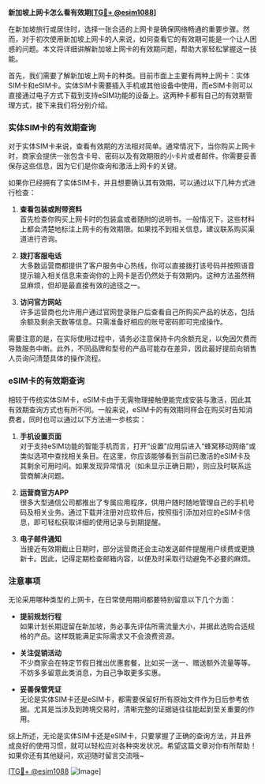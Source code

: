 **新加坡上网卡怎么看有效期[[TG💪+ @esim1088](https://t.me/s/esim1088)]**

在新加坡旅行或居住时，选择一张合适的上网卡是确保网络畅通的重要步骤。然而，对于初次使用新加坡上网卡的人来说，如何查看它的有效期可能是一个让人困惑的问题。本文将详细讲解新加坡上网卡的有效期问题，帮助大家轻松掌握这一技能。

首先，我们需要了解新加坡上网卡的种类。目前市面上主要有两种上网卡：实体SIM卡和eSIM卡。实体SIM卡需要插入手机或其他设备中使用，而eSIM卡则可以直接通过电子方式下载到支持eSIM功能的设备上。这两种卡都有自己的有效期管理方式，接下来我们将分别介绍。

### 实体SIM卡的有效期查询

对于实体SIM卡来说，查看有效期的方法相对简单。通常情况下，当你购买上网卡时，商家会提供一张包含卡号、密码以及有效期限的小卡片或者邮件。你需要妥善保存这些信息，因为它们是你查询和激活上网卡的关键。

如果你已经拥有了实体SIM卡，并且想要确认其有效期，可以通过以下几种方式进行检查：

1. **查看包装或附带资料**  
   首先检查你购买上网卡时的包装盒或者随附的说明书。一般情况下，这些材料上都会清楚地标注上网卡的有效期限。如果找不到相关信息，建议联系购买渠道进行咨询。

2. **拨打客服电话**  
   大多数运营商都提供了客户服务中心热线，你可以直接拨打该号码并按照语音提示输入相关信息来查询你的上网卡是否仍然处于有效期内。这种方法虽然稍显麻烦，但却是最直接有效的途径之一。

3. **访问官方网站**  
   许多运营商也允许用户通过官网登录账户后查看自己所购买产品的状态，包括余额及剩余天数等信息。只需准备好相应的账号密码即可完成操作。

需要注意的是，在实际使用过程中，请务必注意保持卡内余额充足，以免因欠费而导致服务中断。此外，不同品牌和型号的产品可能存在差异，因此最好提前向销售人员询问清楚具体的操作流程。

### eSIM卡的有效期查询

相较于传统实体SIM卡，eSIM卡由于无需物理接触便能完成安装与激活，因此其有效期查询方式也有所不同。一般来说，eSIM卡的有效期同样会在购买时告知消费者，同时也可以通过以下方法进一步核实：

1. **手机设置页面**  
   对于支持eSIM功能的智能手机而言，打开“设置”应用后进入“蜂窝移动网络”或类似选项中查找相关条目。在这里，你应该能够看到当前已激活的eSIM卡及其剩余可用时间。如果发现异常情况（如未显示正确日期），则应及时联系运营商解决问题。

2. **运营商官方APP**  
   很多大型通信公司都推出了专属应用程序，供用户随时随地管理自己的手机号码及相关业务。通过下载并注册对应软件后，按照指引添加对应的eSIM卡信息，即可轻松获取详细的使用记录与到期提醒。

3. **电子邮件通知**  
   当接近有效期截止日期时，部分运营商还会主动发送邮件提醒用户续费或更换新卡。因此，记得定期检查邮箱内容，以便及时采取行动避免不必要的麻烦。

### 注意事项

无论采用哪种类型的上网卡，在日常使用期间都要特别留意以下几个方面：

- **提前规划行程**  
  如果计划长期逗留在新加坡，务必事先评估所需流量大小，并据此选购合适规格的产品。这样既能满足实际需求又不会浪费资源。
  
- **关注促销活动**  
  不少商家会在特定节假日推出优惠套餐，比如买一送一、赠送额外流量等等。不妨多多留意此类消息，为自己争取更多实惠。

- **妥善保管凭证**  
  无论是实体SIM卡还是eSIM卡，都需要保留好所有原始文件作为日后参考依据。尤其是当涉及到跨境交易时，清晰完整的证据链往往能起到至关重要的作用。

综上所述，无论是实体SIM卡还是eSIM卡，只要掌握了正确的查询方法，并且养成良好的使用习惯，就可以轻松应对各种突发状况。希望这篇文章对你有所帮助！如果你还有其他疑问，欢迎随时留言交流哦~

[[TG💪+ @esim1088](https://t.me/s/esim1088) ![Image](https://i.postimg.cc/4NQfJmqS/Snipaste-2025-05-13-00-14-12.png)]